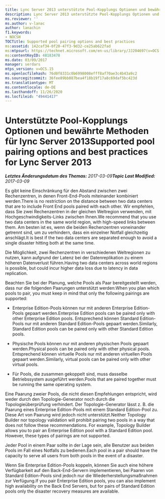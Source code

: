 ```yaml
---
title: Lync Server 2013 unterstützte Pool-Kopplungs Optionen und bewährte Methoden
description: Lync Server 2013 unterstützte Pool-Kopplungs Optionen und bewährte Methoden.
ms.reviewer: ''
ms.author: v-lanac
author: lanachin
f1.keywords:
- NOCSH
TOCTitle: Supported pool pairing options and best practices
ms:assetid: 142caf34-0f20-47f3-9d32-ce25ab622fad
ms:mtpsurl: https://technet.microsoft.com/en-us/library/JJ204697(v=OCS.15)
ms:contentKeyID: 48183478
ms.date: 03/09/2017
manager: serdars
mtps_version: v=OCS.15
ms.openlocfilehash: 76d0f8331c0b6998008efff8af70ae3c4b43a9c2
ms.sourcegitcommit: 36fee89bb887bea4f18b19f17a8c69daf5bc423d
ms.translationtype: MT
ms.contentlocale: de-DE
ms.lasthandoff: 11/26/2020
ms.locfileid: "49441417"
---
```

# <a name="supported-pool-pairing-options-and-best-practices-for-lync-server-2013"></a><span data-ttu-id="cc9dc-103">Unterstützte Pool-Kopplungs Optionen und bewährte Methoden für lync Server 2013</span><span class="sxs-lookup"><span data-stu-id="cc9dc-103">Supported pool pairing options and best practices for Lync Server 2013</span></span>

<div data-xmlns="http://www.w3.org/1999/xhtml">

<div class="topic" data-xmlns="http://www.w3.org/1999/xhtml" data-msxsl="urn:schemas-microsoft-com:xslt" data-cs="https://msdn.microsoft.com/">

<div data-asp="https://msdn2.microsoft.com/asp">



</div>

<div id="mainSection">

<div id="mainBody"><span data-ttu-id="cc9dc-104">

<span> </span></span><span class="sxs-lookup"><span data-stu-id="cc9dc-104">

<span> </span></span></span>

<span data-ttu-id="cc9dc-105">_**Letztes Änderungsdatum des Themas:** 2017-03-09_</span><span class="sxs-lookup"><span data-stu-id="cc9dc-105">_**Topic Last Modified:** 2017-03-09_</span></span>

<span data-ttu-id="cc9dc-106">Es gibt keine Einschränkung für den Abstand zwischen zwei Rechenzentren, in denen Front-End-Pools miteinander kombiniert werden.</span><span class="sxs-lookup"><span data-stu-id="cc9dc-106">There is no restriction on the distance between two data centers that are to include Front End pools paired with each other.</span></span> <span data-ttu-id="cc9dc-107">Wir empfehlen, dass Sie zwei Rechenzentren in der gleichen Weltregion verwenden, mit Hochgeschwindigkeits-Links zwischen Ihnen.</span><span class="sxs-lookup"><span data-stu-id="cc9dc-107">We recommend that you use two data centers in the same world region, with high-speed links between them.</span></span> <span data-ttu-id="cc9dc-108">Am besten ist es, wenn die beiden Rechenzentren voneinander getrennt sind, um zu verhindern, dass ein einzelner Notfall gleichzeitig anschlägt.</span><span class="sxs-lookup"><span data-stu-id="cc9dc-108">It is best if the two data centers are separated enough to avoid a single disaster hitting both at the same time.</span></span>

<span data-ttu-id="cc9dc-109">Die Möglichkeit, zwei Rechenzentren in verschiedenen Weltregionen zu nutzen, kann aufgrund der Latenz bei der Datenreplikation zu einem höheren Datenverlust führen.</span><span class="sxs-lookup"><span data-stu-id="cc9dc-109">Having two data centers across world regions is possible, but could incur higher data loss due to latency in data replication.</span></span>

<span data-ttu-id="cc9dc-110">Beachten Sie bei der Planung, welche Pools als Paar bereitgestellt werden, dass nur die folgenden Paarungen unterstützt werden:</span><span class="sxs-lookup"><span data-stu-id="cc9dc-110">When you plan which pools to pair, you must keep in mind that only the following pairings are supported:</span></span>

  - <span data-ttu-id="cc9dc-111">Enterprise Edition-Pools können nur mit anderen Enterprise Edition-Pools gepaart werden.</span><span class="sxs-lookup"><span data-stu-id="cc9dc-111">Enterprise Edition pools can be paired only with other Enterprise Edition pools.</span></span> <span data-ttu-id="cc9dc-112">Entsprechend können Standard Edition-Pools nur mit anderen Standard Edition-Pools gepaart werden.</span><span class="sxs-lookup"><span data-stu-id="cc9dc-112">Similarly, Standard Edition pools can be paired only with other Standard Edition pools.</span></span>

  - <span data-ttu-id="cc9dc-113">Physische Pools können nur mit anderen physischen Pools gepaart werden.</span><span class="sxs-lookup"><span data-stu-id="cc9dc-113">Physical pools can be paired only with other physical pools.</span></span> <span data-ttu-id="cc9dc-114">Entsprechend können virtuelle Pools nur mit anderen virtuellen Pools gepaart werden.</span><span class="sxs-lookup"><span data-stu-id="cc9dc-114">Similarly, virtual pools can be paired only with other virtual pools.</span></span>

  - <span data-ttu-id="cc9dc-115">Für Pools, die zusammen gekoppelt sind, muss dasselbe Betriebssystem ausgeführt werden.</span><span class="sxs-lookup"><span data-stu-id="cc9dc-115">Pools that are paired together must be running the same operating system.</span></span>

<span data-ttu-id="cc9dc-p104">Eine Paarung zweier Pools, die nicht diesen Empfehlungen entspricht, wird weder durch den Topologie-Generator noch durch die Topologieüberprüfung verhindert. Der Topologie-Generator lässt z. B. die Paarung eines Enterprise Edition-Pools mit einem Standard Edition-Pool zu. Diese Art von Paarung wird jedoch nicht unterstützt.</span><span class="sxs-lookup"><span data-stu-id="cc9dc-p104">Neither Topology Builder nor topology validation will prohibit pairing two pools in a way that does not follow these recommendations. For example, Topology Builder allows you to pair an Enterprise Edition pool with a Standard Edition pool. However, these types of pairings are not supported.</span></span>

<span data-ttu-id="cc9dc-119">Jeder Pool in einem Paar sollte in der Lage sein, alle Benutzer aus beiden Pools im Fall eines Notfalls zu bedienen.</span><span class="sxs-lookup"><span data-stu-id="cc9dc-119">Each pool in a pair should have the capacity to serve all users from both pools in the event of a disaster.</span></span>

<span data-ttu-id="cc9dc-120">Wenn Sie Enterprise Edition-Pools koppeln, können Sie auch eine höhere Verfügbarkeit auf den Back-End-Servern implementieren, bei Paaren von Standard Edition-Pools sind jedoch nur die Wiederherstellungsmaßnahmen zur Verfügung.</span><span class="sxs-lookup"><span data-stu-id="cc9dc-120">If you pair Enterprise Edition pools, you can also implement high availability on the Back End Servers, but for pairs of Standard Edition pools only the disaster recovery measures are available.</span></span>

<span data-ttu-id="cc9dc-121"></div>

<span> </span>

</div>

</div>

</span><span class="sxs-lookup"><span data-stu-id="cc9dc-121"></div>

<span> </span>

</div>

</div>

</span></span></div>

